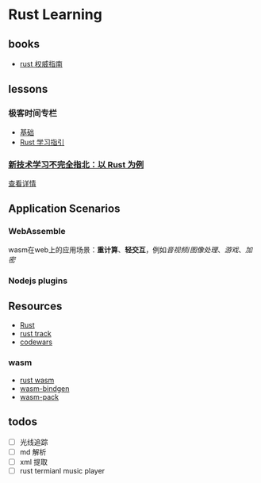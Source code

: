 # Rust Learning

## books

- [rust 权威指南](./rust权威指南/readme.md)

## lessons

### 极客时间专栏

- [基础](./geektime专栏/基础.md)
- [Rust 学习指引](./geektime专栏/Rust学习指引.md)

### [新技术学习不完全指北：以 Rust 为例](https://juejin.cn/post/6898953413250252814)

[查看详情](./blogs/新技术学习不完全指北：以Rust为例.md)

## Application Scenarios

### WebAssemble
wasm在web上的应用场景：**重计算**、**轻交互**，例如*音视频*/*图像处理*、*游戏*、*加密*
### Nodejs plugins

## Resources

- [Rust](https://www.rust-lang.org/learn)
- [rust track](https://exercism.org/tracks/rust)
- [codewars](https://www.codewars.com/dashboard)
### wasm
- [rust wasm](https://www.rust-lang.org/what/wasm)
- [wasm-bindgen](https://rustwasm.github.io/docs/wasm-bindgen/)
- [wasm-pack](https://rustwasm.github.io/docs/wasm-pack/introduction.html)
## todos

- [ ] 光线追踪
- [ ] md 解析
- [ ] xml 提取
- [ ] rust termianl music player
